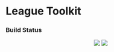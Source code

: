 # League Toolkit

### Build Status

<p align="center">
  <a><img src="https://github.com/4dams/toolkit/workflows/Build (win)/badge.svg"></a>
  <a><img src="https://github.com/4dams/toolkit/workflows/Build (mac)/badge.svg"></a>
</p>
